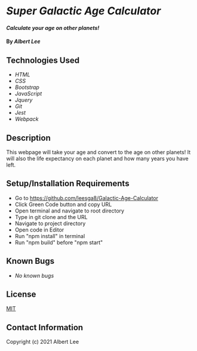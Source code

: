 # _Super Galactic Age Calculator_

#### _Calculate your age on other planets!_

#### By _**Albert Lee**_

## Technologies Used

* _HTML_
* _CSS_
* _Bootstrap_
* _JavaScript_
* _Jquery_
* _Git_
* _Jest_
* _Webpack_

## Description

This webpage will take your age and convert to the age on other planets! It will also the life expectancy on each planet and how many years you have left. 

## Setup/Installation Requirements

* Go to https://github.com/leesga8/Galactic-Age-Calculator
* Click Green Code button and copy URL
* Open terminal and navigate to root directory
* Type in git clone and the URL
* Navigate to project directory
* Open code in Editor
* Run "npm install" in terminal
* Run "npm build" before "npm start"

## Known Bugs

* _No known bugs_

## License

[MIT](https://opensource.org/licenses/MIT)

## Contact Information

Copyright (c) 2021 Albert Lee